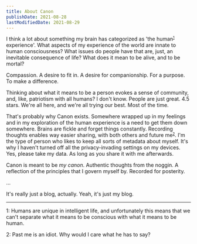 ```yaml
---
title: About Canon
publishDate: 2021-08-28
lastModifiedDate: 2021-08-29
---
```

I think a lot about something my brain has categorized as 'the human<small><sup>[1](#foot1)</sup></small> experience'.
What aspects of my experience of the world are innate to human consciousness? What issues do people have that are, just,
an inevitable consequence of life? What does it mean to be alive, and to be mortal?

Compassion. A desire to fit in. A desire for companionship. For a purpose. To make a difference.
<!--- Contempt. Selfishness. Envy. Greed. -->

Thinking about what it means to be a person evokes a sense of community, and, like, patriotism with all humans?
I don't know. People are just great. 4.5 stars. We're all here, and we're all trying our best. Most of the time.

That's probably why Canon exists. Somewhere wrapped up in my feelings and in my exploration of the human experience 
is a need to get them down somewhere. Brains are fickle and forget things constantly. Recording thoughts enables way 
easier sharing, with both others and future me<small><sup>[2](#foot2)</sup></small>. I'm the type of person who likes
to keep all sorts of metadata about myself. It's why I haven't turned off all the privacy-invading settings on my 
devices. Yes, please take my data. As long as you share it with me afterwards.

Canon is meant to be *my canon*. Authentic thoughts from the noggin. 
A reflection of the principles that I govern myself by. Recorded for posterity.

...

It's really just a blog, actually. Yeah, it's just my blog.

---

<a name="foot1">1</a>: Humans are unique in intelligent life, and unfortunately this means that we can't
separate what it means to be conscious with what it means to be human.

<a name="foot2">2</a>: Past me is an idiot. Why would I care what he has to say?